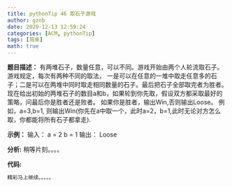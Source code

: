 ```yaml
---
title: pythonTip 46 取石子游戏
author: gznb
date: 2020-12-13 12:59:24
categories: [ACM, pythonTip]
tags: [简单]
math: true
---
```


**题目描述：**
有两堆石子，数量任意，可以不同。游戏开始由两个人轮流取石子。游戏规定，每次有两种不同的取法，
一是可以在任意的一堆中取走任意多的石子；二是可以在两堆中同时取走相同数量的石子。最后把石子全部取完者为胜者。
现在给出初始的两堆石子的数目a和b，如果轮到你先取，假设双方都采取最好的策略，问最后你是胜者还是败者。
如果你是胜者，输出Win,否则输出Loose。
例如，a=3,b=1, 则输出Win(你先在a中取一个，此时a=2，b=1,此时无论对方怎么取，你都能将所有石子都拿走).

**示例：**
输入：
a = 2
b = 1
输出：
Loose


**分析:**
稍等片刻。。。。

**代码:**
```python
精彩马上继续。。。。。
```
